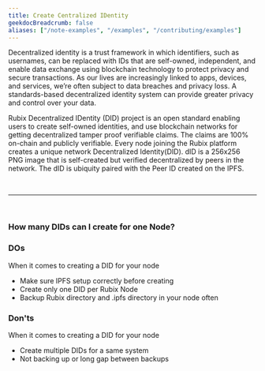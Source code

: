 ```yaml
---
title: Create Centralized IDentity
geekdocBreadcrumb: false
aliases: ["/note-examples", "/examples", "/contributing/examples"]
---
```


Decentralized identity is a trust framework in which identifiers, such as usernames, can be replaced with IDs that are self-owned, independent, and enable data exchange using blockchain technology to protect privacy and secure transactions. As our lives are increasingly linked to apps, devices, and services, we’re often subject to data breaches and privacy loss. A standards-based decentralized identity system can provide greater privacy and control over your data.

Rubix Decentralized IDentity (DID) project is an open standard enabling users to create self-owned identities, and use blockchain networks for getting decentralized tamper proof verifiable claims. The claims are 100% on-chain and publicly verifiable. Every node joining the Rubix platform creates a unique network Decentralized Identity(DID). dID is a 256x256 PNG image that is self-created but verified decentralized by peers in the network. The dID is ubiquity paired with the Peer ID created on the IPFS.

<br>

---

<br>

### How many DIDs can I create for one Node?

<div class="note note-helpful">

### DOs

When it comes to creating a DID for your node

- Make sure IPFS setup correctly before creating
- Create only one DID per Rubix Node
- Backup Rubix directory and .ipfs directory in your node often

</div>

<div class="note note-unhelpful">

### Don'ts

When it comes to creating a DID for your node

- Create multiple DIDs for a same system
- Not backing up or long gap between backups

</div>
